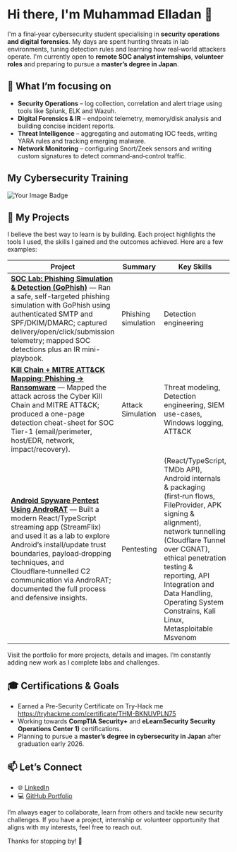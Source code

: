 <!-- GitHub profile README for MaesterLaiden -->

# Hi there, I'm Muhammad Elladan 👋

I'm a final‑year cybersecurity student specialising in **security operations and digital forensics**.  My days are spent hunting threats in lab environments, tuning detection rules and learning how real‑world attackers operate.  I'm currently open to **remote SOC analyst internships**, **volunteer roles** and preparing to pursue a **master’s degree in Japan**.

## 🧭 What I’m focusing on

- **Security Operations** – log collection, correlation and alert triage using tools like Splunk, ELK and Wazuh.
- **Digital Forensics & IR** – endpoint telemetry, memory/disk analysis and building concise incident reports.
- **Threat Intelligence** – aggregating and automating IOC feeds, writing YARA rules and tracking emerging malware.
- **Network Monitoring** – configuring Snort/Zeek sensors and writing custom signatures to detect command‑and‑control traffic.

## My Cybersecurity Training

<img src="https://tryhackme-badges.s3.amazonaws.com/mohel.laiden.png" alt="Your Image Badge" />

## 🔨 My Projects

I believe the best way to learn is by building. Each project highlights the tools I used, the skills I gained and the outcomes achieved.  Here are a few examples:

| Project | Summary | Key Skills |
| --- | --- | --- |
| [**SOC Lab: Phishing Simulation & Detection (GoPhish)**](https://github.com/MaesterLaiden/SOC-Lab-Phishing-Simulation-Detection-GoPhish-) — Ran a safe, self-targeted phishing simulation with GoPhish using authenticated SMTP and SPF/DKIM/DMARC; captured delivery/open/click/submission telemetry; mapped SOC detections plus an IR mini-playbook. | Phishing simulation | Detection engineering | Incident response |
| [**Kill Chain + MITRE ATT&CK Mapping: Phishing → Ransomware**](https://github.com/MaesterLaiden/Mini-Project-Phishing-Ransomware-Kill-Chain-MITRE-ATT-CK-) — Mapped the attack across the Cyber Kill Chain and MITRE ATT&CK; produced a one-page detection cheat-sheet for SOC Tier-1 (email/perimeter, host/EDR, network, impact/recovery). | Attack Simulation | Threat modeling, Detection engineering, SIEM use-cases, Windows logging, ATT&CK |
| [**Android Spyware Pentest Using AndroRAT**](https://github.com/MaesterLaiden/Android-Spyware-Pentest-Using-AndroRAT) — Built a modern React/TypeScript streaming app (StreamFlix) and used it as a lab to explore Android’s install/update trust boundaries, payload‑dropping techniques, and Cloudflare‑tunnelled C2 communication via AndroRAT; documented the full process and defensive insights. | Pentesting | (React/TypeScript, TMDb API), Android internals & packaging (first‑run flows, FileProvider, APK signing & alignment), network tunnelling (Cloudflare Tunnel over CGNAT), ethical penetration testing & reporting, API Integration and Data Handling, Operating System Constrains, Kali Linux, Metasploitable Msvenom |

Visit the portfolio for more projects, details and images.  I’m constantly adding new work as I complete labs and challenges.

## 🎓 Certifications & Goals

- Earned a Pre-Security Certificate on Try-Hack me https://tryhackme.com/certificate/THM-BKNUVPLN75
- Working towards **CompTIA Security+** and **eLearnSecurity Security Operations Center 1)** certifications.
- Planning to pursue a **master’s degree in cybersecurity in Japan** after graduation early 2026.

## 📫 Let’s Connect

- 🌐 [LinkedIn](https://www.linkedin.com/in/muhammadelladan)
- 💻 [GitHub Portfolio](https://maesterlaiden.github.io/soc-analyst-portfolio/)

I’m always eager to collaborate, learn from others and tackle new security challenges.  If you have a project, internship or volunteer opportunity that aligns with my interests, feel free to reach out.

Thanks for stopping by! 🙌
